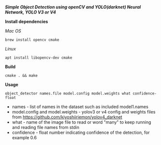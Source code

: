 ***Simple Object Detection using openCV and YOLO(darknet) Neural Network, YOLO V3 or V4***

**Install dependencies**

*Mac OS*
```
brew install opencv cmake
```

*Linux*
```
apt install libopencv-dev cmake
```

**Build**

```
cmake . && make
```

**Usage**

```
object_detector names.file model.config model.weights what confidence-float
```
* names - list of names in the dataset such as included model1.names
* model.config and model.weights - yolov3 or v4 config and weights files from https://github.com/kiyoshiiriemon/yolov4_darknet
* what - name of the image file to read or word "many" to keep running and reading file names from stdin
* confidence - float number indicating confidence of the detection, for example 0.6





